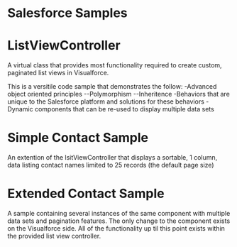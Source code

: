 # Salesforce Samples

# ListViewController
A virtual class that provides most functionality required to create custom,
paginated list views in Visualforce.

This is a versitile code sample that demonstrates the follow:
-Advanced object oriented principles
--Polymorphism
--Inheritence
-Behaviors that are unique to the Salesforce platform and solutions for these
behaviors
-Dynamic components that can be re-used to display multiple data sets

# Simple Contact Sample
An extention of the lsitViewController that displays a sortable, 1 column, data
listing contact names limited to 25 records (the default page size)

# Extended Contact Sample
A sample containing several instances of the same component with multiple data
sets and pagination features. The only change to the component exists on the
Visualforce side. All of the functionality up til this point exists within
the provided list view controller.